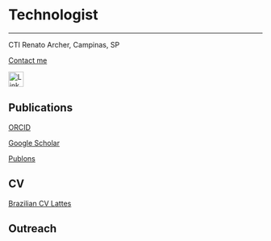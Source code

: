 <!-- <img src="Edit.jpg" width=200 align=right>--> 

# Technologist
------------

CTI Renato Archer, Campinas, SP 

[Contact me](mailto:flopes@cti.gov.br)

<a href="https://www.linkedin.com/in/filipe-loyola-lopes-04317989/" target="_blank">
  <img src="https://cdn.jsdelivr.net/gh/devicons/devicon/icons/linkedin/linkedin-original.svg" alt="LinkedIn" width="30" />
</a>

Publications
------------

[ORCID](https://orcid.org/0000-0002-4172-6532)

[Google Scholar](https://scholar.google.com.br/citations?user=evZyM50AAAAJ&hl=pt-BR)

[Publons](https://www.webofscience.com/wos/author/record/AEH-9706-2022)

<!-- For public engagement and random things follow me on [Twitter]()--> 

CV
--

[Brazilian CV Lattes](http://lattes.cnpq.br/7457262793925196)

Outreach
--------

<!--[Interviews and Public seminars](slides.html)--> 
